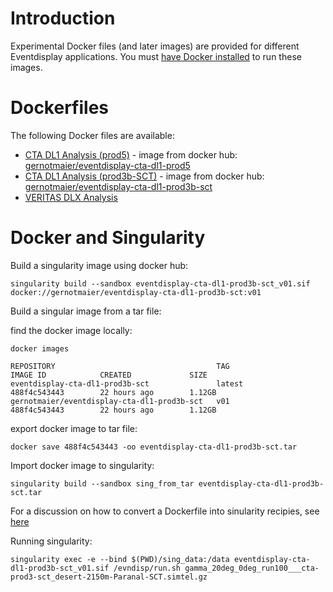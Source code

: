 # Introduction

Experimental Docker files (and later images) are provided for different Eventdisplay applications. You must [have Docker installed](https://www.docker.com/community-edition#/download) to run these images.

# Dockerfiles

The following Docker files are available:

- [CTA DL1 Analysis (prod5)](./cta-DL1-prod5) - image from docker hub: [gernotmaier/eventdisplay-cta-dl1-prod5](https://hub.docker.com/r/gernotmaier/eventdisplay-cta-dl1-prod5)
- [CTA DL1 Analysis (prod3b-SCT)](./cta-DL1-prod3b-SCT) - image from docker hub: [gernotmaier/eventdisplay-cta-dl1-prod3b-sct](https://hub.docker.com/r/gernotmaier/eventdisplay-cta-dl1-prod3b-sct)
- [VERITAS DLX Analysis](./vts-DLX)


# Docker and Singularity

Build a singularity image using docker hub:
```
singularity build --sandbox eventdisplay-cta-dl1-prod3b-sct_v01.sif  docker://gernotmaier/eventdisplay-cta-dl1-prod3b-sct:v01
```

Build a singular image from a tar file:

find the docker image locally:
```
docker images

REPOSITORY                                    TAG                 IMAGE ID            CREATED             SIZE
eventdisplay-cta-dl1-prod3b-sct               latest              488f4c543443        22 hours ago        1.12GB
gernotmaier/eventdisplay-cta-dl1-prod3b-sct   v01                 488f4c543443        22 hours ago        1.12GB
```

export docker image to tar file:
```
docker save 488f4c543443 -oo eventdisplay-cta-dl1-prod3b-sct.tar
```

Import docker image to singularity:
```
singularity build --sandbox sing_from_tar eventdisplay-cta-dl1-prod3b-sct.tar
```

For a discussion on how to convert a Dockerfile into sinularity recipies, see [here](https://singularityhub.github.io/singularity-cli/recipes)

Running singularity:
```
singularity exec -e --bind $(PWD)/sing_data:/data eventdisplay-cta-dl1-prod3b-sct_v01.sif /evndisp/run.sh gamma_20deg_0deg_run100___cta-prod3-sct_desert-2150m-Paranal-SCT.simtel.gz
```



